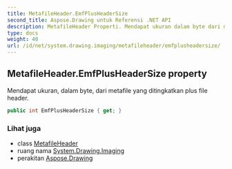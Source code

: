 ```yaml
---
title: MetafileHeader.EmfPlusHeaderSize
second_title: Aspose.Drawing untuk Referensi .NET API
description: MetafileHeader Properti. Mendapat ukuran dalam byte dari metafile yang ditingkatkan plus file header.
type: docs
weight: 40
url: /id/net/system.drawing.imaging/metafileheader/emfplusheadersize/
---
```

## MetafileHeader.EmfPlusHeaderSize property

Mendapat ukuran, dalam byte, dari metafile yang ditingkatkan plus file header.

```csharp
public int EmfPlusHeaderSize { get; }
```

### Lihat juga

* class [MetafileHeader](../)
* ruang nama [System.Drawing.Imaging](../../metafileheader/)
* perakitan [Aspose.Drawing](../../../)


